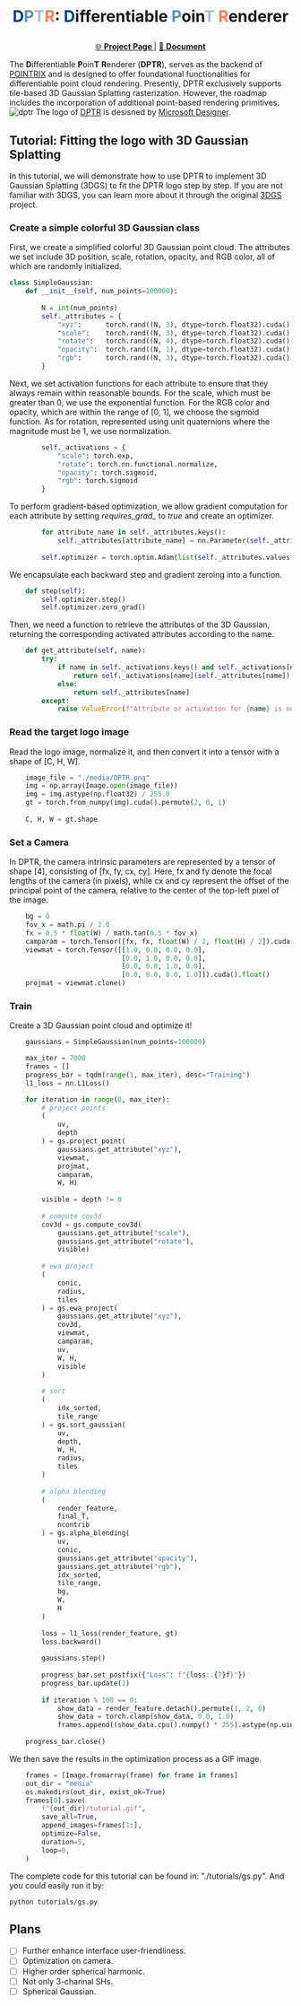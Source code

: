# <p align="center"><span style="color:#024376;">D</span><span style="color:#5c92be;">P</span><span style="color:#a1c0d4;">T</span><span style="color:#f87e5d;">R</span>: <span style="color:#024376;">D</span>ifferentiable <span style="color:#5c92be;">P</span>oin<span style="color:#a1c0d4;">T</span> <span style="color:#f87e5d;">R</span>enderer</p>
<!-- ```
Differentiable PoinT Renderer, backend for POINTRIX.
 ____  ____ _____ ____  
|  _ \|  _ \_   _|  _ \ 
| | | | |_) || | | |_) |
| |_| |  __/ | | |  _ < 
|____/|_|    |_| |_| \_\
``` -->
<p align="center">
    <a href="">🌐 <b> Project Page </b> </a> | 
    <a href="">📰 <b> Document </b> </a>
</p>


The **D**ifferentiable **P**oin**T** **R**enderer (**DPTR**), serves as the backend of [POINTRIX]() and is designed to offer foundational functionalities for differentiable point cloud rendering. Presently, DPTR exclusively supports tile-based 3D Gaussian Splatting rasterization. However, the roadmap includes the incorporation of additional point-based rendering primitives.
![dptr](media/media.gif)
The logo of [DPTR](https://www.bing.com/images/create/a-logo-for-dptr-differentiable-point-renderer2c-w/1-65d4bedd4ab84dc2a0983d1137a2ae75?id=Aq9grH0ZLohkId7qqRf3xQ%3d%3d&view=detailv2&idpp=genimg&thId=OIG1.JGMYYbQ9W7pdur2USXGO&FORM=GCRIDP&mode=overlay) is desisned by [Microsoft Designer](https://designer.microsoft.com/).

## Tutorial: Fitting the logo with 3D Gaussian Splatting
In this tutorial, we will demonstrate how to use DPTR to implement 3D Gaussian Splatting (3DGS) to fit the DPTR logo step by step. If you are not familiar with 3DGS, you can learn more about it through the original [3DGS](https://repo-sam.inria.fr/fungraph/3d-gaussian-splatting/) project.

### Create a simple colorful 3D Gaussian class
First, we create a simplified colorful 3D Gaussian point cloud. The attributes we set include 3D position, scale, rotation, opacity, and RGB color, all of which are randomly initialized.
```python
class SimpleGaussian:
    def __init__(self, num_points=100000):
        
        N = int(num_points)
        self._attributes = {
            "xyz":      torch.rand((N, 3), dtype=torch.float32).cuda() * 2 - 1,
            "scale":    torch.rand((N, 3), dtype=torch.float32).cuda(),
            "rotate":   torch.rand((N, 4), dtype=torch.float32).cuda(),
            "opacity":  torch.rand((N, 1), dtype=torch.float32).cuda(),
            "rgb":      torch.rand((N, 3), dtype=torch.float32).cuda()
        }
```

Next, we set activation functions for each attribute to ensure that they always remain within reasonable bounds. For the scale, which must be greater than 0, we use the exponential function. For the RGB color and opacity, which are within the range of [0, 1], we choose the sigmoid function. As for rotation, represented using unit quaternions where the magnitude must be 1, we use normalization.
```python
        self._activations = {
            "scale": torch.exp,
            "rotate": torch.nn.functional.normalize,
            "opacity": torch.sigmoid,
            "rgb": torch.sigmoid
        }
```

To perform gradient-based optimization, we allow gradient computation for each attribute by setting *requires_grad_* to *true* and create an optimizer.
```python
        for attribute_name in self._attributes.keys():
            self._attributes[attribute_name] = nn.Parameter(self._attributes[attribute_name]).requires_grad_(True)
        
        self.optimizer = torch.optim.Adam(list(self._attributes.values()), lr=0.01)
```

We encapsulate each backward step and gradient zeroing into a function.
```python
    def step(self):
        self.optimizer.step()
        self.optimizer.zero_grad()
```

Then, we need a function to retrieve the attributes of the 3D Gaussian, returning the corresponding activated attributes according to the name.
```python
    def get_attribute(self, name):
        try:
            if name in self._activations.keys() and self._activations[name] is not None:
                return self._activations[name](self._attributes[name])
            else:
                return self._attributes[name]
        except:
            raise ValueError(f"Attribute or activation for {name} is not VALID!")
```

### Read the target logo image
Read the logo image, normalize it, and then convert it into a tensor with a shape of [C, H, W].
```python
    image_file = "./media/DPTR.png"
    img = np.array(Image.open(image_file))
    img = img.astype(np.float32) / 255.0
    gt = torch.from_numpy(img).cuda().permute(2, 0, 1)
    
    C, H, W = gt.shape
```

### Set a Camera
In DPTR, the camera intrinsic parameters are represented by a tensor of shape [4], consisting of [fx, fy, cx, cy]. Here, fx and fy denote the focal lengths of the camera (in pixels), while cx and cy represent the offset of the principal point of the camera, relative to the center of the top-left pixel of the image.
```python
    bg = 0
    fov_x = math.pi / 2.0
    fx = 0.5 * float(W) / math.tan(0.5 * fov_x)
    camparam = torch.Tensor([fx, fx, float(W) / 2, float(H) / 2]).cuda().float()
    viewmat = torch.Tensor([[1.0, 0.0, 0.0, 0.0],
                            [0.0, 1.0, 0.0, 0.0],
                            [0.0, 0.0, 1.0, 0.0],
                            [0.0, 0.0, 8.0, 1.0]]).cuda().float()
    projmat = viewmat.clone()
```

### Train
Create a 3D Gaussian point cloud and optimize it!
```python
    gaussians = SimpleGaussian(num_points=100000)

    max_iter = 7000
    frames = []
    progress_bar = tqdm(range(1, max_iter), desc="Training")
    l1_loss = nn.L1Loss()

    for iteration in range(0, max_iter):
        # project points
        (
            uv,
            depth 
        ) = gs.project_point(
            gaussians.get_attribute("xyz"), 
            viewmat, 
            projmat,
            camparam,
            W, H)
        
        visible = depth != 0
        
        # compute cov3d
        cov3d = gs.compute_cov3d(
            gaussians.get_attribute("scale"), 
            gaussians.get_attribute("rotate"), 
            visible)
        
        # ewa project
        (
            conic, 
            radius, 
            tiles
        ) = gs.ewa_project(
            gaussians.get_attribute("xyz"),
            cov3d, 
            viewmat,
            camparam,
            uv,
            W, H,
            visible
        )
        
        # sort
        (
            idx_sorted, 
            tile_range
        ) = gs.sort_gaussian(
            uv, 
            depth, 
            W, H, 
            radius, 
            tiles
        )
        
        # alpha blending
        (
            render_feature, 
            final_T, 
            ncontrib
        ) = gs.alpha_blending(
            uv, 
            conic, 
            gaussians.get_attribute("opacity"), 
            gaussians.get_attribute("rgb"), 
            idx_sorted, 
            tile_range, 
            bg, 
            W, 
            H
        )
        
        loss = l1_loss(render_feature, gt)
        loss.backward()
        
        gaussians.step()
        
        progress_bar.set_postfix({"Loss": f"{loss:.{7}f}"})
        progress_bar.update(1)
        
        if iteration % 100 == 0:
            show_data = render_feature.detach().permute(1, 2, 0)
            show_data = torch.clamp(show_data, 0.0, 1.0)
            frames.append((show_data.cpu().numpy() * 255).astype(np.uint8))
    
    progress_bar.close()
```

We then save the results in the optimization process as a GIF image.
```python
    frames = [Image.fromarray(frame) for frame in frames]
    out_dir = "media"
    os.makedirs(out_dir, exist_ok=True)
    frames[0].save(
        f"{out_dir}/tutorial.gif",
        save_all=True,
        append_images=frames[1:],
        optimize=False,
        duration=5,
        loop=0,
    )
```

The complete code for this tutorial can be found in: "./tutorials/gs.py". And you could easily run it by:
```shell
python tutorials/gs.py
```

## Plans
- [ ] Further enhance interface user-friendliness.
- [ ] Optimization on camera.
- [ ] Higher order spherical harmonic.
- [ ] Not only 3-channal SHs.
- [ ] Spherical Gaussian.
